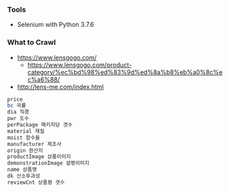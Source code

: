 ### Tools 
- Selenium with Python 3.7.6


### What to Crawl
- https://www.lensgogo.com/
    - https://www.lensgogo.com/product-category/%ec%bd%98%ed%83%9d%ed%8a%b8%eb%a0%8c%ec%a6%88/
- http://lens-me.com/index.html

```bash
price
bc 곡률
dia 직경
pwr 도수
perPackage 패키지당 갯수
material 재질
moist 함수율
manufacturer 제조사
origin 원산지
productImage 상품이미지
demonstrationImage 설명이미지
name 상품명
dk 산소투과성
reviewCnt 상품평 갯수
```
